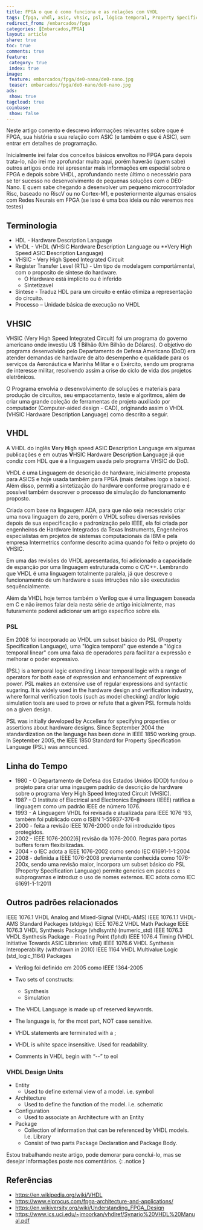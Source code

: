 ```yaml
---
title: FPGA o que é como funciona e as relações com VHDL
tags: [fpga, vhdl, asic, vhsic, psl, lógica temporal, Property Specification Language, DoD, IEEE, CAD, Verilog]
redirect_from: /embarcados/fpga
categories: [Embarcados,FPGA]
layout: article
share: true
toc: true
comments: true
feature:
 category: true
 index: true
image:
 feature: embarcados/fpga/de0-nano/de0-nano.jpg
 teaser: embarcados/fpga/de0-nano/de0-nano.jpg
ads: 
 show: true
tagcloud: true
coinbase:
 show: false
---
```


Neste artigo comento e descrevo informações relevantes sobre oque é FPGA, sua história e sua relação com ASIC (e também o que é ASIC), sem entrar em detalhes de programação.

<!--more-->

Inicialmente irei falar dos conceitos básicos envoltos no FPGA para depois trata-lo, não irei me aprofundar muito aqui, porém haverão (quem sabe) outros artigos onde irei apresentar mais informações em especial sobre o FPGA e depois sobre VHDL, aprofundando neste último o necessário para se ter sucesso no desenvolvimento de pequenas soluções com o DE0-Nano. E quem sabe chegando a desenvolver um pequeno microcontrolador Risc, baseado no RiscV ou no Cortex-M1, e posteriormente algumas ensaios com Redes Neurais em FPGA (se isso é uma boa ideia ou não veremos nos testes)

## Terminologia

* HDL - Hardware Description Language
* VHDL - VHDL (**V**HSIC **H**ardware **D**escription **L**anguage ou **Very **H**igh Speed ASIC **D**escription **L**anguage)
* VHSIC - Very High Speed Integrated Circuit
* Register Transfer Level (RTL) - Um típo de modelagem comportámental, com o proposito de síntese do hardware.
  * O Hardware está implícito ou é inferido
  * Sintetizavel
* Síntese - Traduz HDL para um circuito e então otimiza a representação do circuito.
* Processo – Unidade básica de execução no VHDL

## VHSIC

VHSIC (Very High Speed Integrated Circuit) foi um programa do governo americano onde investiu U$ 1 Bilhão (Um Bilhão de Dólares). O objetivo do programa desenvolvido pelo Departamento de Defesa Americano (DoD) era atender demandas de hardware de alto desempenho e qualidade para os serviços da Aeronáutica e Marinha Militar e o Exército, sendo um programa de interesse militar, resolvendo assim a crise do ciclo de vida dos projetos eletrônicos.

O Programa envolvia o desenvolvimento de soluções e materiais para produção de circuitos, seu empacotamento, teste e algoritmos, além de criar uma grande coleção de ferramentas de projeto auxiliado por computador (Computer-aided design - CAD), originando assim o VHDL (VHSIC Hardware Description Language) como descrito a seguir.

## VHDL

A VHDL  do inglês **V**ery **H**igh speed ASIC **D**escription **L**anguage em algumas publicações e em outras **V**HSIC **H**ardware **D**escription **L**anguage já que condiz com HDL que é a linguagem usada pelo programa VHSIC do DoD.

VHDL é uma Linguagem de descrição de hardware, inicialmente proposta para ASICS e hoje usada também para FPGA (mais detalhes logo a baixo). Além disso, permiti a sintetização do hardware conforme programado e é possível também descrever o processo de simulação do funcionamento proposto.

Criada com base na lingaugem ADA, para que não seja necessário criar uma nova linguagem do zero, porém o VHDL sofreu diversas revisões depois de sua especificação e padronização pelo IEEE, ela foi criada por engenheiros de Hardware Integrados da Texas Instruments, Engenheiros especialistas em projetos de sistemas computacionais da IBM e pela empresa Intermetrics conforme descrito acima quando foi feito o projeto do VHSIC.

Em uma das revisões do VHDL apresentadas, foi adicionado a capacidade de espanção por uma linguagem estruturada como o C/C++. Lembrando que VHDL é uma linguagem totalmente paralela, já que descreve o funcionamento de um hardware e suas intruções não são executadas sequêncialmente.

Além da VHDL hoje temos também o Verilog que é uma linguagem baseada em C e não iremos falar dela nesta série de artigo inicialmente, mas futuramente poderei adicionar um artigo especifico sobre ela.


### PSL

Em 2008 foi incorporado ao VHDL um subset básico do PSL (Property Specification Language), uma "lógica temporal" que estende a "lógica temporal linear" com uma faixa de operadores para facilitar a expressão e melhorar o poder expressivo.

 (PSL) is a temporal logic extending Linear temporal logic with a range of operators for both ease of expression and enhancement of expressive power. PSL makes an extensive use of regular expressions and syntactic sugaring. It is widely used in the hardware design and verification industry, where formal verification tools (such as model checking) and/or logic simulation tools are used to prove or refute that a given PSL formula holds on a given design.

PSL was initially developed by Accellera for specifying properties or assertions about hardware designs. Since September 2004 the standardization on the language has been done in IEEE 1850 working group. In September 2005, the IEEE 1850 Standard for Property Specification Language (PSL) was announced.

## Linha do Tempo

* 1980 - O Departamento de Defesa dos Estados Unidos (DOD) fundou o projeto para criar uma ingaugem padrão de descrição de hardware sobre o programa Very High Speed Integrated Circuit (VHSIC).
* 1987 - O Institute of Electrical and Electronics Engineers (IEEE) ratifica a linguagem como um padrão  IEEE de número 1076.
* 1993 - A Linguagem VHDL foi revisada e atualizada para IEEE 1076 ‘93, também foi publicado com o ISBN 1-55937-376-8
* 2000 - feita a revisão IEEE 1076-2000 onde foi introduzido tipos protegidos.
* 2002 - IEEE 1076-2002[6] revisão da 1076-2000. Regras para portas buffers foram flexibilizadas.
* 2004 - o IEC adota a IEEE 1076-2002 como sendo IEC 61691-1-1:2004
* 2008 - definida a IEEE 1076-2008 previamente conhecida como 1076-200x, sendo uma revisão maior, incorpora um subset básico do PSL (Property Specification Language) permite generics em pacotes e subprogramas e introduz o uso de nomes externos. IEC adota como IEC 61691-1-1:2011

## Outros padrões relacionados

IEEE 1076.1 VHDL Analog and Mixed-Signal (VHDL-AMS)
IEEE 1076.1.1 VHDL-AMS Standard Packages (stdpkgs)
IEEE 1076.2 VHDL Math Package
IEEE 1076.3 VHDL Synthesis Package (vhdlsynth) (numeric_std)
IEEE 1076.3 VHDL Synthesis Package - Floating Point (fphdl)
IEEE 1076.4 Timing (VHDL Initiative Towards ASIC Libraries: vital)
IEEE 1076.6 VHDL Synthesis Interoperability (withdrawn in 2010)
IEEE 1164 VHDL Multivalue Logic (std_logic_1164) Packages

* Verilog foi definido em 2005 como IEEE 1364-2005

* Two sets of constructs:
  * Synthesis
  * Simulation
* The VHDL Language is made up of reserved keywords.
* The language is, for the most part, NOT case sensitive.
* VHDL statements are terminated with a ;
* VHDL is white space insensitive. Used for readability. 
* Comments in VHDL begin with “--” to eol

### VHDL Design Units

* Entity
  * Used to define external view of a model. i.e. symbol
* Architecture
  * Used to define the function of the model. i.e. schematic
* Configuration
  * Used to associate an Architecture with an Entity
* Package
  * Collection of information that can be referenced by VHDL models. I.e. Library
  * Consist of two parts Package Declaration and Package Body.


Estou trabalhando neste artigo, pode demorar para conclui-lo, mas se desejar informações poste nos comentários.
{: .notice }

## Referências

* https://en.wikipedia.org/wiki/VHDL
* https://www.elprocus.com/fpga-architecture-and-applications/
* https://en.wikiversity.org/wiki/Understanding_FPGA_Design
* https://www.ics.uci.edu/~jmoorkan/vhdlref/Synario%20VHDL%20Manual.pdf

